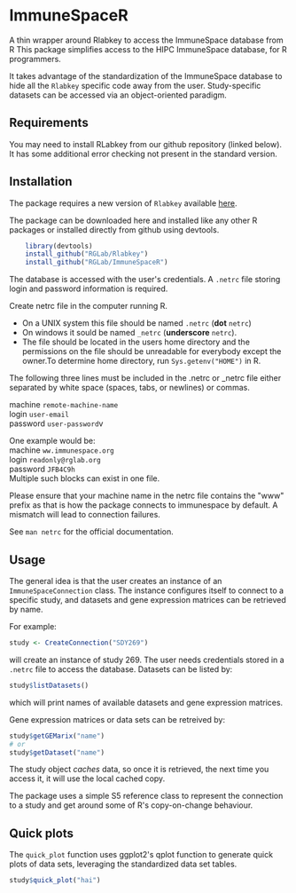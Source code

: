 ImmuneSpaceR
============

A thin wrapper around Rlabkey to access the ImmuneSpace database from R
This package simplifies access to the HIPC ImmuneSpace database, for R programmers.

It takes advantage of the standardization of the ImmuneSpace database to hide all the `Rlabkey` specific code away from the user.
Study-specific datasets can be accessed via an object-oriented paradigm.

## Requirements
You may need to install RLabkey from our github repository (linked below). It has some additional error checking not present in the standard version. 


## Installation
The package requires a new version of `Rlabkey` available [here](https://github.com/RGLab/Rlabkey).

The package can be downloaded here and installed like any other R packages or installed directly from github using devtools.

```R
    library(devtools)
    install_github("RGLab/Rlabkey")
    install_github("RGLab/ImmuneSpaceR")
```

The database is accessed with the user's credentials. A `.netrc` file storing login and password information is required.

Create netrc file in the computer running R.

* On a UNIX system this file should be named `.netrc` (**dot** `netrc`) 
* On windows it sould be named `_netrc` (**underscore** `netrc`). 
* The file should be located in the users home directory and the permissions
on the file should be unreadable for everybody except the owner.To determine home directory, run `Sys.getenv("HOME")` in R.

The following three lines must be included in the .netrc or _netrc file either separated by white space
(spaces, tabs, or newlines) or commas.

 machine `remote-machine-name` <br/>
 login `user-email`<br/>
 password `user-password`v<br/>

One example would be:<br/>
 machine `ww.immunespace.org`<br/>
 login   `readonly@rglab.org`<br/>
 password        `JFB4C9h`<br/>
Multiple such blocks can exist in one file.

Please ensure that your machine name in the netrc file contains the "www" prefix as that is how the package connects to immunespace by default. A mismatch will lead to connection failures. 

See `man netrc` for the official documentation.

## Usage
The general idea is that the user creates an instance of an `ImmuneSpaceConnection` class. 
The instance configures itself to connect to a specific study, and datasets and gene expression matrices can be retrieved by name.

For example:

```R
study <- CreateConnection("SDY269")
```

will create an instance of study 269.  The user needs credentials stored in a `.netrc` file to access the database. 
Datasets can be listed by:

```R
study$listDatasets()
```

which will print names of available datasets and gene expression matrices.

Gene expression matrices or data sets can be retreived by:

```R
study$getGEMarix("name")
# or
study$getDataset("name")
```

The study object *caches* data, so once it is retrieved, the next time you access it, it will use the local cached copy. 

The package uses a simple S5 reference class to represent the connection to a study and get around some of R's copy-on-change behaviour.

## Quick plots

The `quick_plot` function uses ggplot2's qplot function to generate quick plots of data sets, leveraging the standardized data set tables. 

```R
study$quick_plot("hai")
```


